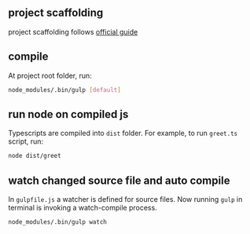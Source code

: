 

## project scaffolding
project scaffolding follows [official guide](https://www.typescriptlang.org/docs/handbook/gulp.html)

## compile
At project root folder, run:
```bash
node_modules/.bin/gulp [default]
```

## run node on compiled js
Typescripts are compiled into ```dist``` folder.
For example, to run ```greet.ts``` script, run:

```bash
node dist/greet
```

## watch changed source file and auto compile
In ```gulpfile.js``` a watcher is defined for source files. Now running ```gulp``` in terminal is invoking a watch-compile process.

```bash
node_modules/.bin/gulp watch
```